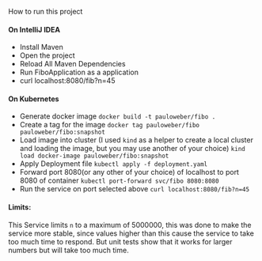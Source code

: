 How to run this project

#### On IntelliJ IDEA

- Install Maven
- Open the project
- Reload All Maven Dependencies
- Run FiboApplication as a application
- curl localhost:8080/fib?n=45

#### On Kubernetes
- Generate docker image `docker build -t pauloweber/fibo .`
- Create a tag for the image `docker tag pauloweber/fibo pauloweber/fibo:snapshot`
- Load image into cluster (I used `kind` as a helper to create a local cluster and loading the image, but you may use another of your choice) `kind load docker-image pauloweber/fibo:snapshot`
- Apply Deployment file `kubectl apply -f deployment.yaml`
- Forward port 8080(or any other of your choice) of localhost to port 8080 of container `kubectl port-forward svc/fibo 8080:8080`
- Run the service on port selected above `curl localhost:8080/fib?n=45`

#### Limits:
This Service limits `n` to a maximum of 5000000, this was done to make the service more stable, since values higher than this cause the service to take too much time to respond. But unit tests show that it works for larger numbers but will take too much time.